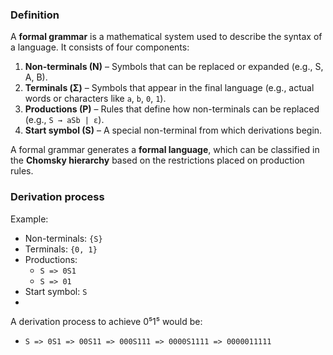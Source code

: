 ### Definition

A **formal grammar** is a mathematical system used to describe the syntax of a language. It consists of four components:

1. **Non-terminals (N)** – Symbols that can be replaced or expanded (e.g., S, A, B).
2. **Terminals (Σ)** – Symbols that appear in the final language (e.g., actual words or characters like `a`, `b`, `0`, `1`).
3. **Productions (P)** – Rules that define how non-terminals can be replaced (e.g., `S → aSb | ε`).
4. **Start symbol (S)** – A special non-terminal from which derivations begin.

A formal grammar generates a **formal language**, which can be classified in the **Chomsky hierarchy** based on the restrictions placed on production rules.

### Derivation process

Example:
- Non-terminals: `{S}`
- Terminals: `{0, 1}`
- Productions:
	- `S => 0S1`
	- `S => 01`
- Start symbol: `S`
- 
A derivation process to achieve 0⁵1⁵ would be:
- `S => 0S1 => 00S11 => 000S111 => 0000S1111 => 0000011111`